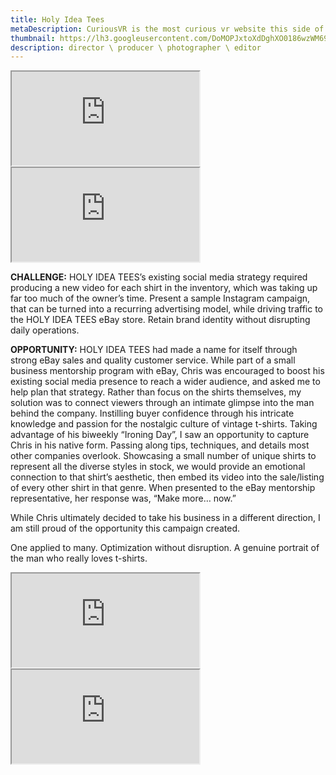 ```yaml
---
title: Holy Idea Tees
metaDescription: CuriousVR is the most curious vr website this side of reality.
thumbnail: https://lh3.googleusercontent.com/DoMOPJxtoXdDghXO0186wzWM694fOYMCEFslT5efSdJdh0I324psh13ORWXCw1M88LK43Bnvu45WHEViSIdVWbzyGhE3KqmQvDGYgajb0naSCNqKuNiZk1kDJP3JTYfAgJ_u0K7g6Q=w2400
description: director \ producer \ photographer \ editor
---
```



<div class="row">
  <div class="col-md-6">
    <iframe src="https://www.youtube.com/embed//dOgyJjrgato" class="youtube-iframe"></iframe>
  </div>
  <div class="col-md-6">
    <iframe src="https://www.youtube.com/embed//dOgyJjrgato" class="youtube-iframe"></iframe>
  </div>
</div>


**CHALLENGE:** HOLY IDEA TEES’s existing social media strategy required producing a new video for each shirt in the inventory, which was taking up far too much of the owner’s time. Present a sample Instagram campaign, that can be turned into a recurring advertising model, while driving traffic to the HOLY IDEA TEES eBay store. Retain brand identity without disrupting daily operations.

**OPPORTUNITY:** HOLY IDEA TEES had made a name for itself through strong eBay sales and quality customer service. While part of a small business mentorship program with eBay, Chris was encouraged to boost his existing social media presence to reach a wider audience, and asked me to help plan that strategy. Rather than focus on the shirts themselves, my solution was to connect viewers through an intimate glimpse into the man behind the company. Instilling buyer confidence through his intricate knowledge and passion for the nostalgic culture of vintage t-shirts. Taking advantage of his biweekly “Ironing Day”, I saw an opportunity to capture Chris in his native form. Passing along tips, techniques, and details most other companies overlook. Showcasing a small number of unique shirts to represent all the diverse styles in stock, we would provide an emotional connection to that shirt’s aesthetic, then embed its video into the sale/listing of every other shirt in that genre.
When presented to the eBay mentorship representative, her response was, “Make more… now.”

While Chris ultimately decided to take his business in a different direction, I am still proud of the opportunity this campaign created.

One applied to many.  Optimization without disruption.  A genuine portrait of the man who really loves t-shirts.


<div class="row">
  <div class="col-md-6">
    <iframe src="https://www.youtube.com/embed//dOgyJjrgato" class="youtube-iframe"></iframe>
  </div>
  <div class="col-md-6">
    <iframe src="https://www.youtube.com/embed//dOgyJjrgato" class="youtube-iframe"></iframe>
  </div>
</div>